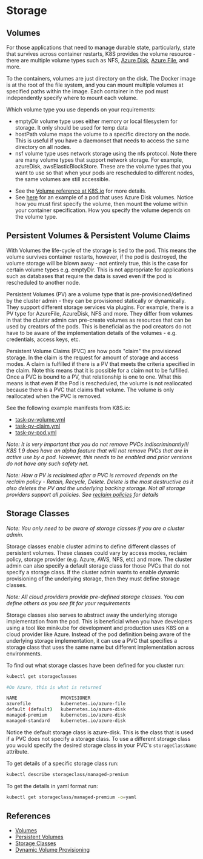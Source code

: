# Storage #

## Volumes ##

For those applications that need to manage durable state, particularly, state that survives across container restarts, K8S provides the volume resource - there are multiple volume types such as NFS, [Azure Disk](https://github.com/kubernetes/examples/tree/master/staging/volumes/azure_disk), [Azure File](https://github.com/kubernetes/examples/blob/master/staging/volumes/azure_file/README.md), and more.

To the containers, volumes are just directory on the disk.  The Docker image is at the root of the file system, and you can mount multiple volumes at specified paths within the image.  Each container in the pod must independently specify where to mount each volume.

Which volume type you use depends on your requirements:

- emptyDir volume type uses either memory or local filesystem for storage.  It only should be used for temp data
- hostPath volume maps the volume to a specific directory on the node.  This is useful if you have a daemonset that needs to access the same directory on all nodes.
- nsf volume type uses network storage using the nfs protocol.  Note there are many volume types that support network storage.  For example, azureDisk, awsElasticBlockStore.  These are the volume types that you want to use so that when your pods are rescheduled to different nodes, the same volumes are still accessible.

* See the [Volume reference at K8S.io](https://kubernetes.io/docs/concepts/storage/volumes/) for more details.
* See [here](https://github.com/kubernetes/examples/blob/master/staging/volumes/azure_disk/azure.yaml) for an example of a pod that uses Azure Disk volumes.  Notice how you must first specify the volume, then mount the volume within your container specification.  How you specify the volume depends on the volume type.

## Persistent Volumes & Persistent Volume Claims ##

With Volumes the life-cycle of the storage is tied to the pod.  This means the volume survives container restarts, however, if the pod is destroyed, the volume storage will be blown away - not entirely true, this is the case for certain volume types e.g. emptyDir. This is not appropriate for applications such as databases that require the data is saved even if the pod is rescheduled to another node.

Persistent Volumes (PV) are a volume type that is pre-provisioned/defined by the cluster admin - they can be provisioned statically or dynamically.  They support different storage services via plugins.  For example, there is a PV type for AzureFile, AzureDisk, NFS and more.  They differ from volumes in that the cluster admin can pre-create volumes as resources that can be used by creators of the pods. This is beneficial as the pod creators do not have to be aware of the implementation details of the volumes - e.g. credentials, access keys, etc.

Persistent Volume Claims (PVC) are how pods "claim" the provisioned storage. In the claim is the request for amount of storage and access modes. A claim is fulfilled if there is a PV that meets the criteria specified in the claim.  Note this means that it is possible for a claim not to be fulfilled.  Once a PVC is bound to a PV, that relationship is one to one. What this means is that even if the Pod is rescheduled, the volume is not reallocated because there is a PVC that claims that volume.  The volume is only reallocated when the PVC is removed.

See the following example manifests from K8S.io:

* [task-pv-volume.yml](./task-pv-volume.yml)
* [task-pv-claim.yml](./task-pv-claim.yml)
* [task-pv-pod.yml](./task-pv-pod.yml)

*Note: It is very important that you do not remove PVCs indiscriminantly!!! K8S 1.9 does have an alpha feature that will not remove PVCs that are in active use by a pod.  However, this needs to be enabled and prior versions do not have any such safety net.*

*Note: How a PV is reclaimed after a PVC is removed depends on the reclaim policy - Retain, Recycle, Delete. Delete is the most destructive as it also deletes the PV and the underlying backing storage.  Not all storage providers support all policies. See [reclaim policies](https://kubernetes.io/docs/concepts/storage/persistent-volumes/#reclaiming) for details*

## Storage Classes ##

*Note: You only need to be aware of storage classes if you are a cluster admin.*

Storage classes enable cluster admins to define different classes of persistent volumes.  These classes could vary by access modes, reclaim policy, storage provider (e.g. Azure, AWS, NFS, etc) and more.  The cluster admin can also specify a default storage class for those PVCs that do not specify a storage class.  If the cluster admin wants to enable dynamic provisioning of the underlying storage, then they must define storage classes.

*Note: All cloud providers provide pre-defined storage classes.  You can define others as you see fit for your requirements*

Storage classes also serves to abstract away the underlying storage implementation from the pod. This is beneficial when you have developers using a tool like minikube for development and production uses K8S on a cloud provider like Azure.  Instead of the pod definition being aware of the underlying storage implementation, it can use a PVC that specifies a storage class that uses the same name but different implementation across environments.

To find out what storage classes have been defined for you cluster run:

```bash
kubectl get storageclasses

#On Azure, this is what is returned

NAME                PROVISIONER
azurefile           kubernetes.io/azure-file
default (default)   kubernetes.io/azure-disk
managed-premium     kubernetes.io/azure-disk
managed-standard    kubernetes.io/azure-disk
```

Notice the default storage class is azure-disk.  This is the class that is used if a PVC does not specify a storage class.  To use a different storage class you would specify the desired storage class in your PVC's ``storageClassName`` attribute.

To get details of a specific storage class run:

```sh
kubectl describe storageclass/managed-premium
```

To get the details in yaml format run:

```sh
kubectl get storageclass/managed-premium -o=yaml
```

## References ##

* [Volumes](https://kubernetes.io/docs/concepts/storage/volumes/)
* [Persistent Volumes](https://kubernetes.io/docs/concepts/storage/persistent-volumes/)
* [Storage Classes](https://kubernetes.io/docs/concepts/storage/storage-classes/)
* [Dynamic Volume Provisioning](https://kubernetes.io/docs/concepts/storage/dynamic-provisioning/)